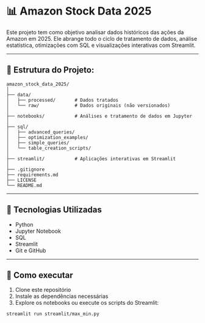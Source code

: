 # 📊 Amazon Stock Data 2025

Este projeto tem como objetivo analisar dados históricos das ações da Amazon em 2025. Ele abrange todo o ciclo de tratamento de dados, análise estatística, otimizações com SQL e visualizações interativas com Streamlit.

---

## 📁 Estrutura do Projeto:
```text
amazon_stock_data_2025/
│
├── data/
│   ├── processed/       # Dados tratados
│   └── raw/             # Dados originais (não versionados)
│
├── notebooks/           # Análises e tratamento de dados em Jupyter
│
├── sql/
│   ├── advanced_queries/
│   ├── optimization_examples/
│   ├── simple_queries/
│   └── table_creation_scripts/
│
├── streamlit/           # Aplicações interativas em Streamlit
│
├── .gitignore
├── requirements.md
├── LICENSE
└── README.md
```
---  

## 🔧 Tecnologias Utilizadas

- Python
- Jupyter Notebook
- SQL
- Streamlit
- Git e GitHub

---

## 🚀 Como executar

1. Clone este repositório
2. Instale as dependências necessárias
3. Explore os notebooks ou execute os scripts do Streamlit:

```bash
streamlit run streamlit/max_min.py



